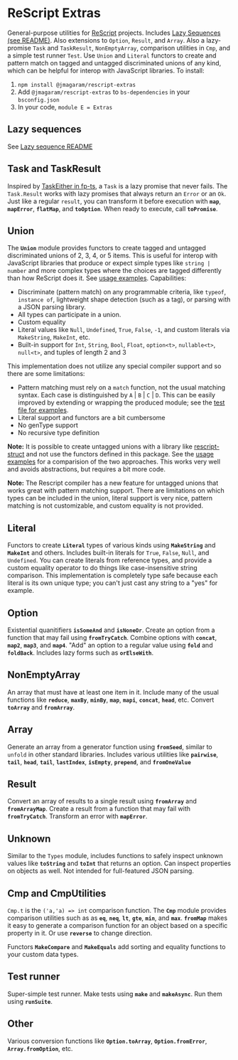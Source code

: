 # ReScript Extras

General-purpose utilities for [ReScript](https://rescript-lang.org) projects. Includes [Lazy Sequences (see README)](SEQ_README.md). Also extensions to `Option`, `Result`, and `Array`. Also a lazy-promise `Task` and `TaskResult`, `NonEmptyArray`, comparison utilities in `Cmp`, and a simple test runner `Test`. Use `Union` and `Literal` functors to create and pattern match on tagged and untagged discriminated unions of any kind, which can be helpful for interop with JavaScript libraries. To install:

1. `npm install @jmagaram/rescript-extras`
2. Add `@jmagaram/rescript-extras` to `bs-dependencies` in your `bsconfig.json`
3. In your code, `module E = Extras`

## Lazy sequences

See [Lazy sequence README](SEQ_README.md)

## Task and TaskResult

Inspired by [TaskEither in fp-ts](https://gcanti.github.io/fp-ts/modules/TaskEither.ts.html), a `Task` is a lazy promise that never fails. The `Task.Result` works with lazy promises that always return an `Error` or an `Ok`. Just like a regular `result`, you can transform it before execution with **`map`**, **`mapError`**, **`flatMap`**, and **`toOption`**. When ready to execute, call **`toPromise`**.

## Union

The **`Union`** module provides functors to create tagged and untagged discriminated unions of 2, 3, 4, or 5 items. This is useful for interop with JavaScript libraries that produce or expect simple types like `string | number` and more complex types where the choices are tagged differently than how ReScript does it. See [usage examples](tests/Extras__UnionTests.res). Capabilities:

- Discriminate (pattern match) on any programmable criteria, like `typeof`, `instance of`, lightweight shape detection (such as a tag), or parsing with a JSON parsing library.
- All types can participate in a union.
- Custom equality
- Literal values like `Null`, `Undefined`, `True`, `False`, `-1`, and custom literals via `MakeString`, `MakeInt`, etc.
- Built-in support for `Int`, `String`, `Bool`, `Float`, `option<t>`, `nullable<t>`, `null<t>`, and tuples of length 2 and 3

This implementation does not utilize any special compiler support and so there are some limitations:

- Pattern matching must rely on a `match` function, not the usual matching syntax. Each case is distinguished by `A` | `B` | `C` | `D`. This can be easily improved by extending or wrapping the produced module; see the [test file for examples](https://github.com/jmagaram/rescript-extras/blob/master/tests/Extras__UnionTests.res).
- Literal support and functors are a bit cumbersome
- No genType support
- No recursive type definition

**Note:** It is possible to create untagged unions with a library like
[rescript-struct](https://github.com/DZakh/rescript-struct) and not use the functors defined in this package. See the [usage examples](https://github.com/jmagaram/rescript-extras/blob/master/tests/Extras__UnionTests.res) for a comparision of the two approaches. This works very well and avoids abstractions, but requires a bit more code.

**Note:** The Rescript compiler has a new feature for untagged unions that works great with pattern matching support. There are limitations on which types can be included in the union, literal support is very nice, pattern matching is not customizable, and custom equality is not provided.

## Literal

Functors to create **`Literal`** types of various kinds using **`MakeString`** and **`MakeInt`** and others. Includes built-in literals for `True`, `False`, `Null`, and `Undefined`. You can create literals from reference types, and provide a custom equality operator to do things like case-insensitive string comparison. This implementation is completely type safe because each literal is its own unique type; you can't just cast any string to a "yes" for example.

## Option

Existential quanitifiers **`isSomeAnd`** and **`isNoneOr`**. Create an option from a function that may fail using **`fromTryCatch`**. Combine options with **`concat`**, **`map2`**, **`map3`**, and **`map4`**. "Add" an option to a regular value using **`fold`** and **`foldBack`**. Includes lazy forms such as **`orElseWith`**.

## NonEmptyArray

An array that must have at least one item in it. Include many of the usual functions like **`reduce`**, **`maxBy`**, **`minBy`**, **`map`**, **`mapi`**, **`concat`**, **`head`**, etc. Convert **`toArray`** and **`fromArray`**.

## Array

Generate an array from a generator function using **`fromSeed`**, similar to `unfold` in other standard libraries. Includes various utilities like **`pairwise`**, **`tail`**, **`head`**, **`tail`**, **`lastIndex`**, **`isEmpty`**, **`prepend`**, and **`fromOneValue`**

## Result

Convert an array of results to a single result using **`fromArray`** and **`fromArrayMap`**. Create a result from a function that may fail with **`fromTryCatch`**. Transform an error with **`mapError`**.

## Unknown

Similar to the `Types` module, includes functions to safely inspect unknown values like **`toString`** and **`toInt`** that returns an option. Can inspect properties on objects as well. Not intended for full-featured JSON parsing.

## Cmp and CmpUtilities

`Cmp.t` is the `('a,'a) => int` comparison function. The **`Cmp`** module provides comparison utilities such as as **`eq`**, **`neq`**, **`lt`**, **`gte`**, **`min`**, and **`max`**. **`fromMap`** makes it easy to generate a comparison function for an object based on a specific property in it. Or use **`reverse`** to change direction.

Functors **`MakeCompare`** and **`MakeEquals`** add sorting and equality functions to your custom data types.

## Test runner

Super-simple test runner. Make tests using **`make`** and **`makeAsync`**. Run them using **`runSuite`**.

## Other

Various conversion functions like **`Option.toArray`**, **`Option.fromError`**, **`Array.fromOption`**, etc.
